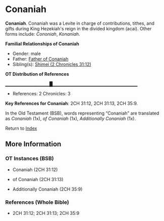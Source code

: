 # Conaniah
**Conaniah**. 
Conaniah was a Levite in charge of contributions, tithes, and gifts during King Hezekiah's reign in the divided kingdom (acai). 
Other forms include: 
*Cononiah*, *Konaniah*. 




**Familial Relationships of Conaniah**


* Gender: male
* Father: [Father of Conaniah](FatherOfConaniah.md)
* Sibling(s): [Shimei (2 Chronicles 31:12)](Shimei.14.md)


**OT Distribution of References**

▁▁▁▁▁▁▁▁▁▁▁▁▁█▁▁▁▁▁▁▁▁▁▁▁▁▁▁▁▁▁▁▁▁▁▁▁▁▁
* References: 2 Chronicles: 3



**Key References for Conaniah**: 
2CH 31:12, 2CH 31:13, 2CH 35:9. 


In the Old Testament (BSB), words representing “Conaniah” are translated as 
*Conaniah* (1x), *of Conaniah* (1x), *Additionally Conaniah* (1x). 




Return to [Index](00-Index.md)

## More Information

### OT Instances (BSB)

* Conaniah (2CH 31:12)

* of Conaniah (2CH 31:13)

* Additionally Conaniah (2CH 35:9)



### References (Whole Bible)

* 2CH 31:12; 2CH 31:13; 2CH 35:9



